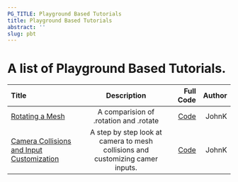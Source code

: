 ```yaml
---
PG_TITLE: Playground Based Tutorials
title: Playground Based Tutorials
abstract: ''
slug: pbt
---
```



# A list of Playground Based Tutorials.

| Title| Description | Full Code | Author|
| :------------ |:---------------:| -----:| -----:|
| [Rotating a Mesh](https://www.babylonjs-playground.com/#KNSQD7) | A comparision of .rotation and .rotate | [Code](https://github.com/BabylonJSGuide/pbt/blob/master/rotate.js) | JohnK |
| [Camera Collisions and Input Customization](https://www.babylonjs-playground.com/#97EYJW) | A step by step look at camera to mesh collisions and customizing camer inputs. | [Code](https://github.com/BabylonJSGuide/pbt/blob/master/cameracollide.js) | JohnK |



